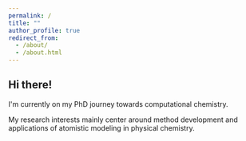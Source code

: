 ```yaml
---
permalink: /
title: ""
author_profile: true
redirect_from: 
  - /about/
  - /about.html
---
```



Hi there!
------

I'm currently on my PhD journey towards computational chemistry.   

My research interests mainly center around method development and applications of atomistic modeling in physical chemistry.
